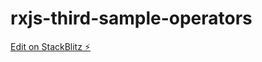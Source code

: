 # rxjs-third-sample-operators

[Edit on StackBlitz ⚡️](https://stackblitz.com/edit/typescript-q7rjte)